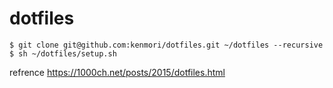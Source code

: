 # dotfiles

```
$ git clone git@github.com:kenmori/dotfiles.git ~/dotfiles --recursive
$ sh ~/dotfiles/setup.sh
```


refrence
https://1000ch.net/posts/2015/dotfiles.html

